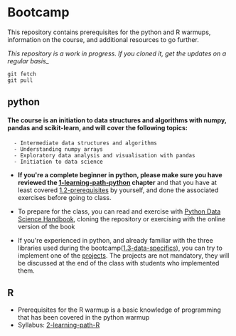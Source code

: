 # Bootcamp

This repository contains prerequisites for the python and R warmups, information on the course, and additional resources to go further.


_This repository is a work in progress. If you cloned it, get the updates on a regular basis__


```asciidoc
git fetch
git pull
```

## python

#### The course is an initiation to data structures and algorithms with numpy, pandas and scikit-learn, and will cover the following topics: 

      - Intermediate data structures and algorithms
      - Understanding numpy arrays
      - Exploratory data analysis and visualisation with pandas
      - Initiation to data science


- **If you're a complete beginner in python, please make sure you have reviewed the [1-learning-path-python](https://github.com/tiptales/bootcamp/tree/main/1-learning-path-python) chapter** and that you have at least covered [1.2-prerequisites](https://github.com/tiptales/bootcamp/tree/main/1-learning-path-python/1.2-prerequisites) by yourself, and done the associated exercises before going to class.


- To prepare for the class, you can read and exercise with 
[Python Data Science Handbook](https://jakevdp.github.io/PythonDataScienceHandbook/), cloning the repository or exercising with the online version of the book


- If you're experienced in python, and already familiar with the three libraries used during the bootcamp([1.3-data-specifics](https://github.com/tiptales/bootcamp/tree/main/1-learning-path-python/1.3-data-specifics)), you can try to implement one of the [projects](https://github.com/tiptales/bootcamp/tree/main/3-projects/). The projects are not mandatory, they will be discussed at the end of the class with students who implemented them.



## R

- Prerequisites for the R warmup is a basic knowledge of programming that has been covered in the python warmup
- Syllabus: [2-learning-path-R](https://github.com/tiptales/bootcamp/tree/main/2-learning-path-R)

